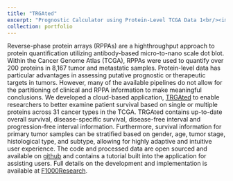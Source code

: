 ```yaml
---
title: "TRGAted"
excerpt: "Prognostic Calculator using Protein-Level TCGA Data 1<br/><img src='/images/TRGAted.png'>"
collection: portfolio
---
```


Reverse-phase protein arrays (RPPAs) are a highthroughput approach to protein quantification utilizing antibody-based micro-to-nano scale dot blot. Within the Cancer Genome Atlas (TCGA), RPPAs were used to quantify over 200 proteins in 8,167 tumor and metastatic samples. Protein-level data has particular advantages in assessing putative prognostic or therapeutic targets in tumors. However, many of the available pipelines do not allow for the partitioning of clinical and RPPA information to make meaningful conclusions. We developed a cloud-based application, [TRGAted](https://nborcherding.shinyapps.io/TRGAted/) to enable researchers to better examine patient survival based on single or multiple proteins across 31 cancer types in the TCGA. TRGAted contains up-to-date overall survival, disease-specific survival, disease-free interval and progression-free interval information. Furthermore, survival information for primary tumor samples can be stratified based on gender, age, tumor stage, histological type, and subtype, allowing for highly adaptive and intuitive user experience. The code and processed data are open sourced and available on [github](https://github.com/ncborcherding/TRGAted) and contains a tutorial built into the application for assisting users. Full details on the development and implementation is available at [F1000Research](https://f1000research.com/articles/7-1235/v2).

